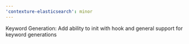 ```yaml
---
'contexture-elasticsearch': minor
---
```


Keyword Generation: Add ability to init with hook and general support for keyword generations
